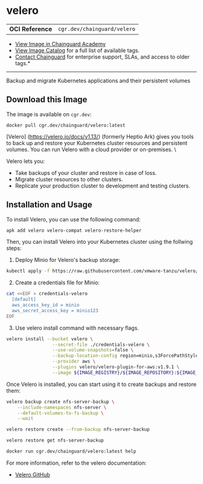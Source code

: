 <!--monopod:start-->
# velero
| | |
| - | - |
| **OCI Reference** | `cgr.dev/chainguard/velero` |


* [View Image in Chainguard Academy](https://edu.chainguard.dev/chainguard/chainguard-images/reference/velero/overview/)
* [View Image Catalog](https://console.enforce.dev/images/catalog) for a full list of available tags.
* [Contact Chainguard](https://www.chainguard.dev/chainguard-images) for enterprise support, SLAs, and access to older tags.*

---
<!--monopod:end-->

<!--overview:start-->
Backup and migrate Kubernetes applications and their persistent volumes
<!--overview:end-->

<!--getting:start-->
## Download this Image
The image is available on `cgr.dev`:

```
docker pull cgr.dev/chainguard/velero:latest
```
<!--getting:end-->

<!--body:start-->
[Velero] (https://velero.io/docs/v1.13/) (formerly Heptio Ark) gives you tools to back up and restore your Kubernetes cluster resources and persistent volumes. You can run Velero with a cloud provider or on-premises. \

Velero lets you:
* Take backups of your cluster and restore in case of loss.
* Migrate cluster resources to other clusters.
* Replicate your production cluster to development and testing clusters.

## Installation and Usage

To install Velero, you can use the following command:

```bash
apk add velero velero-compat velero-restore-helper
```

Then, you can install Velero into your Kubernetes cluster using the follwing steps:

1. Deploy Minio for Velero's backup storage:

```bash
kubectl apply -f https://raw.githubusercontent.com/vmware-tanzu/velero/main/examples/minio/00-minio-deployment.yaml
```

2. Create a credentials file for Minio:

```bash
cat <<EOF > credentials-velero
  [default]
  aws_access_key_id = minio
  aws_secret_access_key = minio123
EOF
```

3. Use velero install command with necessary flags.
```bash
velero install --bucket velero \
                 --secret-file ./credentials-velero \
                 --use-volume-snapshots=false \
                 --backup-location-config region=minio,s3ForcePathStyle="true",s3Url=http://minio.velero.svc:9000 \
                 --provider aws \
                 --plugins velero/velero-plugin-for-aws:v1.9.1 \
                 --image ${IMAGE_REGISTRY}/${IMAGE_REPOSITORY}:${IMAGE_TAG}
```

Once Velero is installed, you can start using it to create backups and restore them:

```bash
velero backup create nfs-server-backup \
    --include-namespaces nfs-server \
    --default-volumes-to-fs-backup \
    --wait

velero restore create --from-backup nfs-server-backup

velero restore get nfs-server-backup
```


```bash
docker run cgr.dev/chainguard/velero:latest help
```

For more information, refer to the velero documentation:
- [Velero GitHub](https://github.com/vmware-tanzu/velero)
<!--body:end-->
